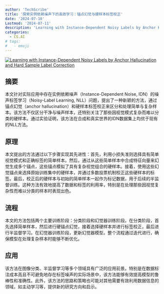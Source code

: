 ```yaml
---
author: 'TechScribe'
title: '探索实例依赖噪声下的高效学习：锚点幻觉与硬样本标签校正'
date: '2024-07-10'
Lastmod: '2024-07-11'
description: 'Learning with Instance-Dependent Noisy Labels by Anchor Hallucination and Hard Sample Label Correction'
categories:
  - CS.AI
# tags:
#   - emoji
---
```


[![Learning with Instance-Dependent Noisy Labels by Anchor Hallucination and Hard Sample Label Correction](https://arxiv-research-1301205113.cos.ap-guangzhou.myqcloud.com/images/2407.07331v1.pdf_0.jpg)](https://arxiv.org/abs/2407.07331v1)

## 摘要

本文针对实际应用中存在实例依赖噪声（Instance-Dependent Noise, IDN）的噪声标签学习（Noisy-Label Learning, NLL）问题，提出了一种新颖的方法，通过锚点幻觉（anchor hallucination）和硬样本标签校正来区分和处理简单与复杂样本。该方法不仅区分干净与噪声样本，还特别关注了那些因视觉模式复杂而难以分类的硬样本。通过实验证明，该方法在合成和真实世界的IDN数据集上均优于现有的NLL方法。<!--more-->

## 原理

本文提出的方法通过以下步骤实现其先进性：首先，利用小损失准则选择具有简单视觉模式和正确标签的简单样本。然后，通过从这些简单样本中合成特征向量来幻觉生成多个锚点，这些锚点模拟了具有复杂视觉组合的硬样本。接着，使用这些幻觉锚点来选择原始训练集中的硬样本，并通过多数投票机制校正这些硬样本的标签。最后，校正后的硬样本与初始的简单样本一起作为标记数据，用于后续的半监督训练。这种方法有效地提高了数据和标签的利用率，特别是在处理那些因视觉复杂性而难以分类的样本时表现出色。

## 流程

本文的方法包括两个主要训练阶段：分类阶段和幻觉器训练阶段。在分类阶段，首先选择简单样本，然后进行硬锚点幻觉，接着选择硬样本并进行标签校正，最后进行半监督学习。在幻觉器训练阶段，更新幻觉器模型。整个流程通过迭代进行，确保模型在处理复杂样本时能够不断优化。

## 应用

该方法在图像分类、半监督学习等多个领域具有广泛的应用前景。特别是在数据标注成本高且不可避免地存在标签噪声的实际场景中，该方法能够有效提高模型的鲁棒性和准确性。此外，该方法的思路和策略也可能对其他需要有效利用数据信息的领域，如主动学习等，提供新的研究方向和启示。